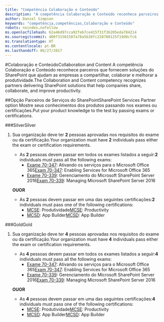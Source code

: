 ```yaml
---
title: "Competência Colaboração e Conteúdo"
description: "A competência Colaboração e Conteúdo reconhece parceiros que fornecem soluções do SharePoint que ajudam as empresas a compartilhar, colaborar e melhorar a produtividade."
author: Daniel Simpson
keywords: "competência,competências,Colaboração e Conteúdo"
robots: noindex,nofollow
ms.openlocfilehash: 62a46d97cca92feb7ce415f31f36205eda784214
ms.sourcegitcommit: 400f31501507a78a5b38fc228780125f19d0cfc6
ms.translationtype: HT
ms.contentlocale: pt-BR
ms.lasthandoff: 06/27/2017
---
```

#<a name="collaboration-and-content"></a><span data-ttu-id="5497c-104">Colaboração e Conteúdo</span><span class="sxs-lookup"><span data-stu-id="5497c-104">Collaboration and Content</span></span>
<span data-ttu-id="5497c-105">A competência Colaboração e Conteúdo reconhece parceiros que fornecem soluções do SharePoint que ajudam as empresas a compartilhar, colaborar e melhorar a produtividade.</span><span class="sxs-lookup"><span data-stu-id="5497c-105">The Collaboration and Content competency recognizes partners delivering SharePoint solutions that help companies share, collaborate, and improve productivity.</span></span>

##<a name="sharepoint-services-partner-option"></a><span data-ttu-id="5497c-106">Opção Parceiros de Serviços do SharePoint</span><span class="sxs-lookup"><span data-stu-id="5497c-106">SharePoint Services Partner option</span></span>
<span data-ttu-id="5497c-107">Mostre seus conhecimentos dos produtos passando nos exames ou certificações.</span><span class="sxs-lookup"><span data-stu-id="5497c-107">Put your product knowledge to the test by passing exams or certifications.</span></span>

###<a name="silver"></a><span data-ttu-id="5497c-108">Silver</span><span class="sxs-lookup"><span data-stu-id="5497c-108">Silver</span></span>

1. <span data-ttu-id="5497c-109">Sua organização deve ter **2** pessoas aprovadas nos requisitos do exame ou da certificação.</span><span class="sxs-lookup"><span data-stu-id="5497c-109">Your organization must have **2** individuals pass either the exam or certification requirements.</span></span>

    - <span data-ttu-id="5497c-110">As **2** pessoas devem passar em todos os exames listados a seguir:</span><span class="sxs-lookup"><span data-stu-id="5497c-110">**2** individuals must pass all the following exams:</span></span>
        - <span data-ttu-id="5497c-111">[Exame 70-347](https://www.microsoft.com/en-us/learning/exam-70-347.aspx): Ativando os serviços para o Microsoft Office 365</span><span class="sxs-lookup"><span data-stu-id="5497c-111">[Exam 70-347](https://www.microsoft.com/en-us/learning/exam-70-347.aspx): Enabling Services for Microsoft Office 365</span></span>
        - <span data-ttu-id="5497c-112">[Exame 70-339](https://www.microsoft.com/en-us/learning/exam-70-339.aspx): Gerenciamento do Microsoft SharePoint Server 2016</span><span class="sxs-lookup"><span data-stu-id="5497c-112">[Exam 70-339](https://www.microsoft.com/en-us/learning/exam-70-339.aspx): Managing Microsoft SharePoint Server 2016</span></span>

    **<span data-ttu-id="5497c-113">OU</span><span class="sxs-lookup"><span data-stu-id="5497c-113">OR</span></span>**

    - <span data-ttu-id="5497c-114">As **2** pessoas devem passar em uma das seguintes certificações:</span><span class="sxs-lookup"><span data-stu-id="5497c-114">**2** individuals must pass one of the following certifications:</span></span>
        - <span data-ttu-id="5497c-115">[MCSE](https://www.microsoft.com/en-us/learning/mcse-productivity-certification.aspx): Produtividade</span><span class="sxs-lookup"><span data-stu-id="5497c-115">[MCSE](https://www.microsoft.com/en-us/learning/mcse-productivity-certification.aspx): Productivity</span></span>
        - <span data-ttu-id="5497c-116">[MCSD](https://www.microsoft.com/en-us/learning/mcsd-app-builder-certification.aspx): App Builder</span><span class="sxs-lookup"><span data-stu-id="5497c-116">[MCSD](https://www.microsoft.com/en-us/learning/mcsd-app-builder-certification.aspx): App Builder</span></span>

###<a name="gold"></a><span data-ttu-id="5497c-117">Gold</span><span class="sxs-lookup"><span data-stu-id="5497c-117">Gold</span></span>
1. <span data-ttu-id="5497c-118">Sua organização deve ter **4** pessoas aprovadas nos requisitos do exame ou da certificação.</span><span class="sxs-lookup"><span data-stu-id="5497c-118">Your organization must have **4** individuals pass either the exam or certification requirements.</span></span>

    - <span data-ttu-id="5497c-119">As **4** pessoas devem passar em todos os exames listados a seguir:</span><span class="sxs-lookup"><span data-stu-id="5497c-119">**4** individuals must pass all the following exams:</span></span>
        - <span data-ttu-id="5497c-120">[Exame 70-347](https://www.microsoft.com/en-us/learning/exam-70-347.aspx): Ativando os serviços para o Microsoft Office 365</span><span class="sxs-lookup"><span data-stu-id="5497c-120">[Exam 70-347](https://www.microsoft.com/en-us/learning/exam-70-347.aspx): Enabling Services for Microsoft Office 365</span></span>
        - <span data-ttu-id="5497c-121">[Exame 70-339](https://www.microsoft.com/en-us/learning/exam-70-339.aspx): Gerenciamento do Microsoft SharePoint Server 2016</span><span class="sxs-lookup"><span data-stu-id="5497c-121">[Exam 70-339](https://www.microsoft.com/en-us/learning/exam-70-339.aspx): Managing Microsoft SharePoint Server 2016</span></span>

    **<span data-ttu-id="5497c-122">OU</span><span class="sxs-lookup"><span data-stu-id="5497c-122">OR</span></span>**

    - <span data-ttu-id="5497c-123">As **4** pessoas devem passar em uma das seguintes certificações:</span><span class="sxs-lookup"><span data-stu-id="5497c-123">**4** individuals must pass one of the following certifications:</span></span>
        - <span data-ttu-id="5497c-124">[MCSE](https://www.microsoft.com/en-us/learning/mcse-productivity-certification.aspx): Produtividade</span><span class="sxs-lookup"><span data-stu-id="5497c-124">[MCSE](https://www.microsoft.com/en-us/learning/mcse-productivity-certification.aspx): Productivity</span></span>
        - <span data-ttu-id="5497c-125">[MCSD](https://www.microsoft.com/en-us/learning/mcsd-app-builder-certification.aspx): App Builder</span><span class="sxs-lookup"><span data-stu-id="5497c-125">[MCSD](https://www.microsoft.com/en-us/learning/mcsd-app-builder-certification.aspx): App Builder</span></span>
 


